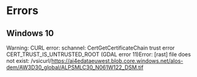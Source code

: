# Errors
## Windows 10

Warning: CURL error: schannel: CertGetCertificateChain trust error CERT_TRUST_IS_UNTRUSTED_ROOT (GDAL error 11)Error: [rast] file does not exist: /vsicurl/https://ai4edataeuwest.blob.core.windows.net/alos-dem/AW3D30_global/ALPSMLC30_N061W122_DSM.tif